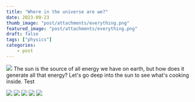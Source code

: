 ```yaml
---
title: "Where in the universe are we?"
date: 2023-09-23
thumb_image: "post/attachments/everything.png"
featured_image: "post/attachments/everything.png"
draft: false
tags: ["physics"]
categories:
    - post
---
```


![](/post/attachments/sun1.jpg)
The sun is the source of all energy we have on earth, but how does it generate all that energy? Let's go deep into the sun to see what's cooking inside. Test

![](/post/attachments/sun1.jpg)
![](/post/attachments/sun2.jpg)
![](/post/attachments/sun3.jpg)
![](/post/attachments/sun4.jpg)
![](/post/attachments/sun5.jpg)

